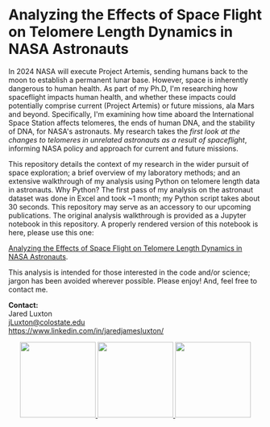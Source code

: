 # Analyzing the Effects of Space Flight on Telomere Length Dynamics in NASA Astronauts
  
In 2024 NASA will execute Project Artemis, sending humans back to the moon to establish a permanent lunar base. However, space is inherently dangerous to human health. As part of my Ph.D, I'm researching how spaceflight impacts human health, and whether these impacts could potentially comprise current (Project Artemis) or future missions, ala Mars and beyond. Specifically, I'm examining how time aboard the International Space Station affects telomeres, the ends of human DNA, and the stability of DNA, for NASA's astronauts. My research takes the *first look at the changes to telomeres in unrelated astronauts as a result of spaceflight*, informing NASA policy and approach for current and future missions.

This repository details the context of my research in the wider pursuit of space exploration; a brief overview of my laboratory methods; and an extensive walkthrough of my analysis using Python on telomere length data in astronauts. Why Python? The first pass of my analysis on the astronaut dataset was done in Excel and took ~1 month; my Python script takes about 30 seconds. This repository may serve as an accessory to our upcoming publications. The original analysis walkthrough is provided as a Jupyter notebook in this repository. A properly rendered version of this notebook is here, please use this one:  
  
  [Analyzing the Effects of Space Flight on Telomere Length Dynamics in NASA Astronauts](https://nbviewer.jupyter.org/github/Jared-Luxton/NASA-astronauts-telomeres-chromosomes/blob/master/NASA-astros-telomeres-JupyterNotebook.ipynb). 

This analysis is intended for those interested in the code and/or science; jargon has been avoided wherever possible. Please enjoy! And, feel free to contact me. 

**Contact:**  
Jared Luxton  
jLuxton@colostate.edu  
https://www.linkedin.com/in/jaredjamesluxton/

<p align="center">
<a href="url">
<img src="https://upload.wikimedia.org/wikipedia/commons/thumb/c/c3/Python-logo-notext.svg/200px-Python-logo-notext.svg.png" height="150"> 
<img src="https://cdn1.medicalnewstoday.com/content/images/articles/319/319971/space-explorer.jpg" height="150">
<img src="https://abm-website-assets.s3.amazonaws.com/rdmag.com/s3fs-public/embedded_image/2017/04/telomere-chromosome-stock.jpg" height="150">
</a>
</p>
&nbsp;
&nbsp;   
